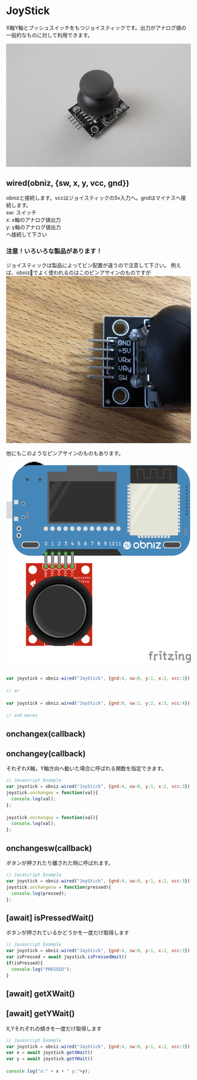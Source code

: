 # JoyStick
X軸Y軸とプッシュスイッチをもつジョイスティックです。出力がアナログ値の一般的なものに対して利用できます。

![](./image.jpg)

## wired(obniz, {sw, x, y, vcc, gnd})
obnizと接続します。vccはジョイスティックの5v入力へ。gndはマイナスへ接続します。  
sw: スイッチ  
x: x軸のアナログ値出力  
y: y軸のアナログ値出力  
へ接続して下さい

### 注意！いろいろな製品があります！
ジョイスティックは製品によってピン配置が違うので注意して下さい。
例えば、obnizでよく使われるのはこのピンアサインのものですが
![](./joystick_pins.jpg)

他にもこのようなピンアサインのものもあります。

![photo of wired](./wired.png)


```Javascript

var joystick = obniz.wired("JoyStick", {gnd:4, sw:0, y:1, x:2, vcc:3});

// or

var joystick = obniz.wired("JoyStick", {gnd:0, sw:1, y:2, x:3, vcc:4});

// and mores
```
## onchangex(callback)
## onchangey(callback)
それぞれX軸，Y軸方向へ動いた場合に呼ばれる関数を指定できます。
```Javascript
// Javascript Example
var joystick = obniz.wired("JoyStick", {gnd:4, sw:0, y:1, x:2, vcc:3});
joystick.onchangex = function(val){
  console.log(val);
};

joystick.onchangey = function(val){
  console.log(val);
};
```

## onchangesw(callback)
ボタンが押されたり離された時に呼ばれます。
```Javascript
// Javascript Example
var joystick = obniz.wired("JoyStick", {gnd:4, sw:0, y:1, x:2, vcc:3});
joystick.onchangesw = function(pressed){
  console.log(pressed);
};
```


## [await] isPressedWait()
ボタンが押されているかどうかを一度だけ取得します

```Javascript
// Javascript Example
var joystick = obniz.wired("JoyStick", {gnd:4, sw:0, y:1, x:2, vcc:3});
var isPressed = await joystick.isPressedWait()
if(isPressed){
  console.log("PRESSED");
}

```


## [await] getXWait()
## [await] getYWait()

X,Yそれぞれの傾きを一度だけ取得します

```Javascript
// Javascript Example
var joystick = obniz.wired("JoyStick", {gnd:4, sw:0, y:1, x:2, vcc:3});
var x = await joystick.getXWait()
var y = await joystick.getYWait()
 
console.log("x:" + x + " y:"+y);

```